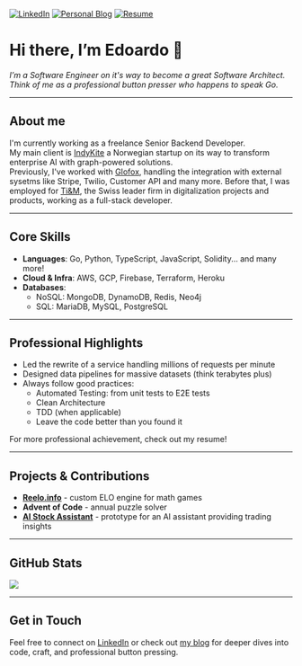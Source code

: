 [![LinkedIn](https://custom-icon-badges.demolab.com/badge/LinkedIn-0A66C2?logo=linkedin-white&logoColor=fff)](https://www.linkedin.com/in/canobbioe/)
[![Personal Blog](https://img.shields.io/badge/Personal%20Blog-CanobbioE.com-5e6d80?logo=hugo)](https://canobbioe.com)
[![Resume](https://img.shields.io/badge/Resume-Edoardo%20Canobbio.pdf-238636?logo=googledocs&logoColor=238636)](https://canobbioe.com/Canobbio%20Edoardo%20-%20CV.pdf)

# Hi there, I’m Edoardo 👋

_I’m a Software Engineer on it's way to become a great Software Architect. Think of me as a professional button presser who happens to speak Go._

---

## About me

I'm currently working as a freelance Senior Backend Developer.  
My main client is [IndyKite](https://www.indykite.com/) a Norwegian startup on its way to transform enterprise AI with graph-powered solutions.  
Previously, I've worked with [Glofox](https://www.glofox.com/), handling the integration with external sysetms like Stripe, Twilio, Customer API and many more.
Before that, I was employed for [Ti&M](https://www.ti8m.com/), the Swiss leader firm in digitalization projects and products, working as a full-stack developer.

---

## Core Skills

- **Languages**: Go, Python, TypeScript, JavaScript, Solidity... and many more!  
- **Cloud & Infra**: AWS, GCP, Firebase, Terraform, Heroku  
- **Databases**:  
  - NoSQL: MongoDB, DynamoDB, Redis, Neo4j  
  - SQL: MariaDB, MySQL, PostgreSQL  

---

## Professional Highlights

- Led the rewrite of a service handling millions of requests per minute  
- Designed data pipelines for massive datasets (think terabytes plus)  
- Always follow good practices:
  - Automated Testing: from unit tests to E2E tests
  - Clean Architecture
  - TDD (when applicable)
  - Leave the code better than you found it

For more professional achievement, check out my resume!

---

## Projects & Contributions

- **[Reelo.info](https://reelo.info/)** - custom ELO engine for math games  
- **Advent of Code** - annual puzzle solver  
- **[AI Stock Assistant](https://github.com/CanobbioE/algo-trading)** - prototype for an AI assistant providing trading insights

---

## GitHub Stats

<img align="center" src="https://github-readme-stats-rho-eight-56.vercel.app/api?username=CanobbioE&show_icons=true&theme=transparent&show=reviews,prs_merged,prs_merged_percentage&hide_rank=true" />
<!--     <img height=270 align="center" src="https://github-readme-stats-rho-eight-56.vercel.app/api/top-langs?username=CanobbioE&layout=compact&langs_count=8&theme=transparent&exclude_repo=reelo&hide=css,html" /> -->

---

## Get in Touch

Feel free to connect on [LinkedIn](https://www.linkedin.com/in/canobbioe/) or check out [my blog](https://canobbioe.com) for deeper dives into code, craft, and professional button pressing.

